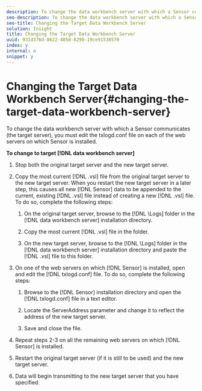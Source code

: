 ```yaml
---
description: To change the data workbench server with which a Sensor communicates (the target server), you must edit the txlogd.conf file on each of the web servers on which Sensor is installed.
seo-description: To change the data workbench server with which a Sensor communicates (the target server), you must edit the txlogd.conf file on each of the web servers on which Sensor is installed.
seo-title: Changing the Target Data Workbench Server
solution: Insight
title: Changing the Target Data Workbench Server
uuid: 931d376d-8622-4858-8290-19ce91538570
index: y
internal: n
snippet: y
---
```


# Changing the Target Data Workbench Server{#changing-the-target-data-workbench-server}

To change the data workbench server with which a Sensor communicates (the target server), you must edit the txlogd.conf file on each of the web servers on which Sensor is installed.

 **To change to target [!DNL data workbench server]** 

1. Stop both the original target server and the new target server.
1. Copy the most current [!DNL .vsl] file from the original target server to the new target server. When you restart the new target server in a later step, this causes all new [!DNL Sensor] data to be appended to the current, existing [!DNL .vsl] file instead of creating a new [!DNL .vsl] file. To do so, complete the following steps:

    1. On the original target server, browse to the [!DNL \Logs] folder in the [!DNL data workbench server] installation directory. 
    
    1. Copy the most current [!DNL .vsl] file in the folder. 
    1. On the new target server, browse to the [!DNL \Logs] folder in the [!DNL data workbench server] installation directory and paste the [!DNL .vsl] file to this folder.

1. On one of the web servers on which [!DNL Sensor] is installed, open and edit the [!DNL txlogd.conf] file. To do so, complete the following steps:

    1. Browse to the [!DNL Sensor] installation directory and open the [!DNL txlogd.conf] file in a text editor. 
    
    1. Locate the ServerAddress parameter and change it to reflect the address of the new target server. 
    1. Save and close the file.

1. Repeat steps 2-3 on all the remaining web servers on which [!DNL Sensor] is installed.
1. Restart the original target server (if it is still to be used) and the new target server.
1. Data will begin transmitting to the new target server that you have specified.
